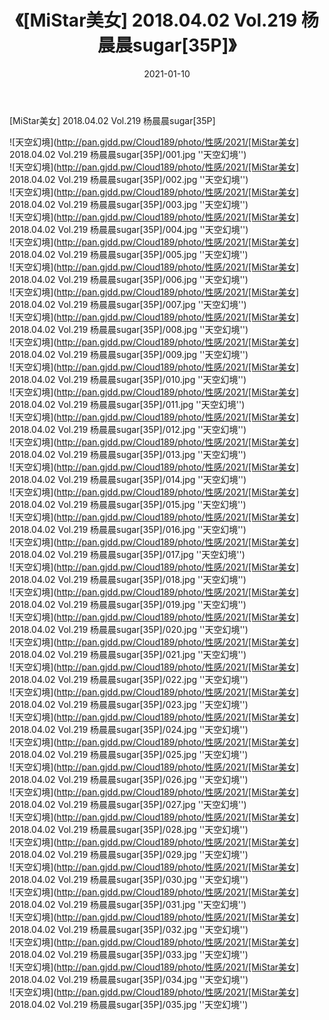 ﻿---
layout: post
title:  《[MiStar美女] 2018.04.02 Vol.219 杨晨晨sugar[35P]》
date:   2021-01-10
img: http://pan.gjdd.pw/Cloud189/photo/性感/2021/[MiStar美女] 2018.04.02 Vol.219 杨晨晨sugar[35P]/000.jpg
categories: [美女, 性感, 泳衣]
---

[MiStar美女] 2018.04.02 Vol.219 杨晨晨sugar[35P]



![天空幻境](http://pan.gjdd.pw/Cloud189/photo/性感/2021/[MiStar美女] 2018.04.02 Vol.219 杨晨晨sugar[35P]/001.jpg ''天空幻境'') <br>
![天空幻境](http://pan.gjdd.pw/Cloud189/photo/性感/2021/[MiStar美女] 2018.04.02 Vol.219 杨晨晨sugar[35P]/002.jpg ''天空幻境'') <br>
![天空幻境](http://pan.gjdd.pw/Cloud189/photo/性感/2021/[MiStar美女] 2018.04.02 Vol.219 杨晨晨sugar[35P]/003.jpg ''天空幻境'') <br>
![天空幻境](http://pan.gjdd.pw/Cloud189/photo/性感/2021/[MiStar美女] 2018.04.02 Vol.219 杨晨晨sugar[35P]/004.jpg ''天空幻境'') <br>
![天空幻境](http://pan.gjdd.pw/Cloud189/photo/性感/2021/[MiStar美女] 2018.04.02 Vol.219 杨晨晨sugar[35P]/005.jpg ''天空幻境'') <br>
![天空幻境](http://pan.gjdd.pw/Cloud189/photo/性感/2021/[MiStar美女] 2018.04.02 Vol.219 杨晨晨sugar[35P]/006.jpg ''天空幻境'') <br>
![天空幻境](http://pan.gjdd.pw/Cloud189/photo/性感/2021/[MiStar美女] 2018.04.02 Vol.219 杨晨晨sugar[35P]/007.jpg ''天空幻境'') <br>
![天空幻境](http://pan.gjdd.pw/Cloud189/photo/性感/2021/[MiStar美女] 2018.04.02 Vol.219 杨晨晨sugar[35P]/008.jpg ''天空幻境'') <br>
![天空幻境](http://pan.gjdd.pw/Cloud189/photo/性感/2021/[MiStar美女] 2018.04.02 Vol.219 杨晨晨sugar[35P]/009.jpg ''天空幻境'') <br>
![天空幻境](http://pan.gjdd.pw/Cloud189/photo/性感/2021/[MiStar美女] 2018.04.02 Vol.219 杨晨晨sugar[35P]/010.jpg ''天空幻境'') <br>
![天空幻境](http://pan.gjdd.pw/Cloud189/photo/性感/2021/[MiStar美女] 2018.04.02 Vol.219 杨晨晨sugar[35P]/011.jpg ''天空幻境'') <br>
![天空幻境](http://pan.gjdd.pw/Cloud189/photo/性感/2021/[MiStar美女] 2018.04.02 Vol.219 杨晨晨sugar[35P]/012.jpg ''天空幻境'') <br>
![天空幻境](http://pan.gjdd.pw/Cloud189/photo/性感/2021/[MiStar美女] 2018.04.02 Vol.219 杨晨晨sugar[35P]/013.jpg ''天空幻境'') <br>
![天空幻境](http://pan.gjdd.pw/Cloud189/photo/性感/2021/[MiStar美女] 2018.04.02 Vol.219 杨晨晨sugar[35P]/014.jpg ''天空幻境'') <br>
![天空幻境](http://pan.gjdd.pw/Cloud189/photo/性感/2021/[MiStar美女] 2018.04.02 Vol.219 杨晨晨sugar[35P]/015.jpg ''天空幻境'') <br>
![天空幻境](http://pan.gjdd.pw/Cloud189/photo/性感/2021/[MiStar美女] 2018.04.02 Vol.219 杨晨晨sugar[35P]/016.jpg ''天空幻境'') <br>
![天空幻境](http://pan.gjdd.pw/Cloud189/photo/性感/2021/[MiStar美女] 2018.04.02 Vol.219 杨晨晨sugar[35P]/017.jpg ''天空幻境'') <br>
![天空幻境](http://pan.gjdd.pw/Cloud189/photo/性感/2021/[MiStar美女] 2018.04.02 Vol.219 杨晨晨sugar[35P]/018.jpg ''天空幻境'') <br>
![天空幻境](http://pan.gjdd.pw/Cloud189/photo/性感/2021/[MiStar美女] 2018.04.02 Vol.219 杨晨晨sugar[35P]/019.jpg ''天空幻境'') <br>
![天空幻境](http://pan.gjdd.pw/Cloud189/photo/性感/2021/[MiStar美女] 2018.04.02 Vol.219 杨晨晨sugar[35P]/020.jpg ''天空幻境'') <br>
![天空幻境](http://pan.gjdd.pw/Cloud189/photo/性感/2021/[MiStar美女] 2018.04.02 Vol.219 杨晨晨sugar[35P]/021.jpg ''天空幻境'') <br>
![天空幻境](http://pan.gjdd.pw/Cloud189/photo/性感/2021/[MiStar美女] 2018.04.02 Vol.219 杨晨晨sugar[35P]/022.jpg ''天空幻境'') <br>
![天空幻境](http://pan.gjdd.pw/Cloud189/photo/性感/2021/[MiStar美女] 2018.04.02 Vol.219 杨晨晨sugar[35P]/023.jpg ''天空幻境'') <br>
![天空幻境](http://pan.gjdd.pw/Cloud189/photo/性感/2021/[MiStar美女] 2018.04.02 Vol.219 杨晨晨sugar[35P]/024.jpg ''天空幻境'') <br>
![天空幻境](http://pan.gjdd.pw/Cloud189/photo/性感/2021/[MiStar美女] 2018.04.02 Vol.219 杨晨晨sugar[35P]/025.jpg ''天空幻境'') <br>
![天空幻境](http://pan.gjdd.pw/Cloud189/photo/性感/2021/[MiStar美女] 2018.04.02 Vol.219 杨晨晨sugar[35P]/026.jpg ''天空幻境'') <br>
![天空幻境](http://pan.gjdd.pw/Cloud189/photo/性感/2021/[MiStar美女] 2018.04.02 Vol.219 杨晨晨sugar[35P]/027.jpg ''天空幻境'') <br>
![天空幻境](http://pan.gjdd.pw/Cloud189/photo/性感/2021/[MiStar美女] 2018.04.02 Vol.219 杨晨晨sugar[35P]/028.jpg ''天空幻境'') <br>
![天空幻境](http://pan.gjdd.pw/Cloud189/photo/性感/2021/[MiStar美女] 2018.04.02 Vol.219 杨晨晨sugar[35P]/029.jpg ''天空幻境'') <br>
![天空幻境](http://pan.gjdd.pw/Cloud189/photo/性感/2021/[MiStar美女] 2018.04.02 Vol.219 杨晨晨sugar[35P]/030.jpg ''天空幻境'') <br>
![天空幻境](http://pan.gjdd.pw/Cloud189/photo/性感/2021/[MiStar美女] 2018.04.02 Vol.219 杨晨晨sugar[35P]/031.jpg ''天空幻境'') <br>
![天空幻境](http://pan.gjdd.pw/Cloud189/photo/性感/2021/[MiStar美女] 2018.04.02 Vol.219 杨晨晨sugar[35P]/032.jpg ''天空幻境'') <br>
![天空幻境](http://pan.gjdd.pw/Cloud189/photo/性感/2021/[MiStar美女] 2018.04.02 Vol.219 杨晨晨sugar[35P]/033.jpg ''天空幻境'') <br>
![天空幻境](http://pan.gjdd.pw/Cloud189/photo/性感/2021/[MiStar美女] 2018.04.02 Vol.219 杨晨晨sugar[35P]/034.jpg ''天空幻境'') <br>
![天空幻境](http://pan.gjdd.pw/Cloud189/photo/性感/2021/[MiStar美女] 2018.04.02 Vol.219 杨晨晨sugar[35P]/035.jpg ''天空幻境'') <br>